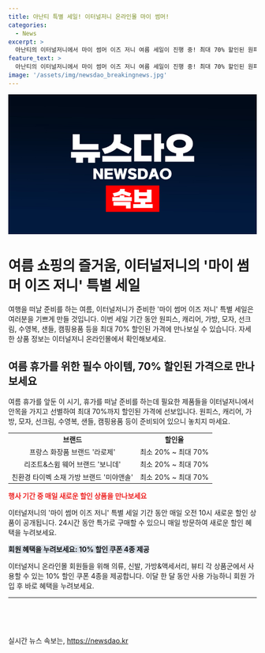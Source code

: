```yaml
---
title: 아난티 특별 세일! 이터널저니 온라인몰 마이 썸머!
categories:
  - News
excerpt: >
  아난티의 이터널저니에서 마이 썸머 이즈 저니 여름 세일이 진행 중! 최대 70% 할인된 원피스, 캐리어, 가방, 선크림, 수영복 등 감각적인 상품을 만나보세요. 매일 새로운 특가 상품이 등장하며 회원에게는 10% 할인 쿠폰 4종도 제공된다. 다양한 국내외 브랜드의 특별한 제품을 놓치지 마세요!
feature_text: >
  아난티의 이터널저니에서 마이 썸머 이즈 저니 여름 세일이 진행 중! 최대 70% 할인된 원피스, 캐리어, 가방, 선크림, 수영복 등 감각적인 상품을 만나보세요. 매일 새로운 특가 상품이 등장하며 회원에게는 10% 할인 쿠폰 4종도 제공된다. 다양한 국내외 브랜드의 특별한 제품을 놓치지 마세요!
image: '/assets/img/newsdao_breakingnews.jpg'
---
```


<p><img src="/assets/img/newsdao_breakingnews.jpg" alt="flaretime 속보" /></p>

<h1>여름 쇼핑의 즐거움, 이터널저니의 '마이 썸머 이즈 저니' 특별 세일</h1>

<p data-ke-size="size16">여행을 떠날 준비를 하는 여름, 이터널저니가 준비한 '마이 썸머 이즈 저니' 특별 세일은 여러분을 기쁘게 만들 것입니다. 이번 세일 기간 동안 원피스, 캐리어, 가방, 모자, 선크림, 수영복, 샌들, 캠핑용품 등을 최대 70% 할인된 가격에 만나보실 수 있습니다. 자세한 상품 정보는 이터널저니 온라인몰에서 확인해보세요.</p>

<h2 data-ke-size="size26">여름 휴가를 위한 필수 아이템, 70% 할인된 가격으로 만나보세요</h2>

<p data-ke-size="size16">여름 휴가를 앞둔 이 시기, 휴가를 떠날 준비를 하는데 필요한 제품들을 이터널저니에서 안목을 가지고 선별하여 최대 70%까지 할인된 가격에 선보입니다. 원피스, 캐리어, 가방, 모자, 선크림, 수영복, 샌들, 캠핑용품 등이 준비되어 있으니 놓치지 마세요.</p>

<table>
    <tr>
        <td style="text-align: center; height: 17px;"><b>브랜드</b></td>
        <td style="text-align: center; height: 17px;"><b>할인율</b></td>
    </tr>
    <tr>
        <td style="text-align: center; height: 17px;">프랑스 화장품 브랜드 '라로제'</td>
        <td style="text-align: center; height: 17px;">최소 20% ~ 최대 70%</td>
    </tr>
    <tr>
        <td style="text-align: center; height: 17px;">리조트&스윔 웨어 브랜드 '보니데'</td>
        <td style="text-align: center; height: 17px;">최소 20% ~ 최대 70%</td>
    </tr>
    <tr>
        <td style="text-align: center; height: 17px;">친환경 타이벡 소재 가방 브랜드 '미야앤솔'</td>
        <td style="text-align: center; height: 17px;">최소 20% ~ 최대 70%</td>
    </tr>
</table>

<p><b><span style="color: #ee2323;">행사 기간 중 매일 새로운 할인 상품을 만나보세요</span></b></p>

<p data-ke-size="size16">이터널저니의 '마이 썸머 이즈 저니' 특별 세일 기간 동안 매일 오전 10시 새로운 할인 상품이 공개됩니다. 24시간 동안 특가로 구매할 수 있으니 매일 방문하여 새로운 할인 혜택을 누려보세요.</p>

<p><b><span style="background-color: #21538527;">회원 혜택을 누려보세요: 10% 할인 쿠폰 4종 제공</span></b></p>

<p data-ke-size="size16">이터널저니 온라인몰 회원들을 위해 의류, 신발, 가방&액세서리, 뷰티 각 상품군에서 사용할 수 있는 10% 할인 쿠폰 4종을 제공합니다. 이달 한 달 동안 사용 가능하니 회원 가입 후 바로 혜택을 누려보세요.</p>

<hr>

<p data-ke-size="size16">&nbsp;</p>

<p data-ke-size="size16">&nbsp;</p>
실시간 뉴스 속보는, <a href="https://newsdao.kr" rel="dofollow">https://newsdao.kr</a>


